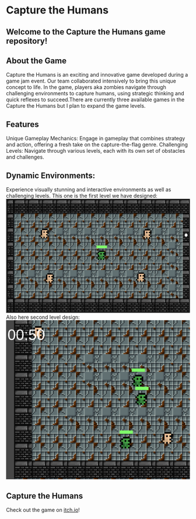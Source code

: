 # Capture the Humans
## Welcome to the Capture the Humans game repository!

## About the Game
Capture the Humans is an exciting and innovative game developed during a game jam event. Our team collaborated intensively to bring this unique concept to life. In the game, players aka zombies  navigate through challenging environments to capture humans, using strategic thinking and quick reflexes to succeed.There are currently three available games in the Capture the Humans but I plan to expand the game levels.

## Features
Unique Gameplay Mechanics: Engage in gameplay that combines strategy and action, offering a fresh take on the capture-the-flag genre.
Challenging Levels: Navigate through various levels, each with its own set of obstacles and challenges.

## Dynamic Environments:
Experience visually stunning and interactive environments as well as challenging levels.
This one is the first level we have designed:
![Level 1 Screenshot](Game%20Photos/Level1.png)
Also here second level design:
![Last 2 Screenshot](Game%20Photos/last2.png)

## Capture the Humans

Check out the game on [itch.io](https://xldeicida.itch.io/capture-the-humans)!

